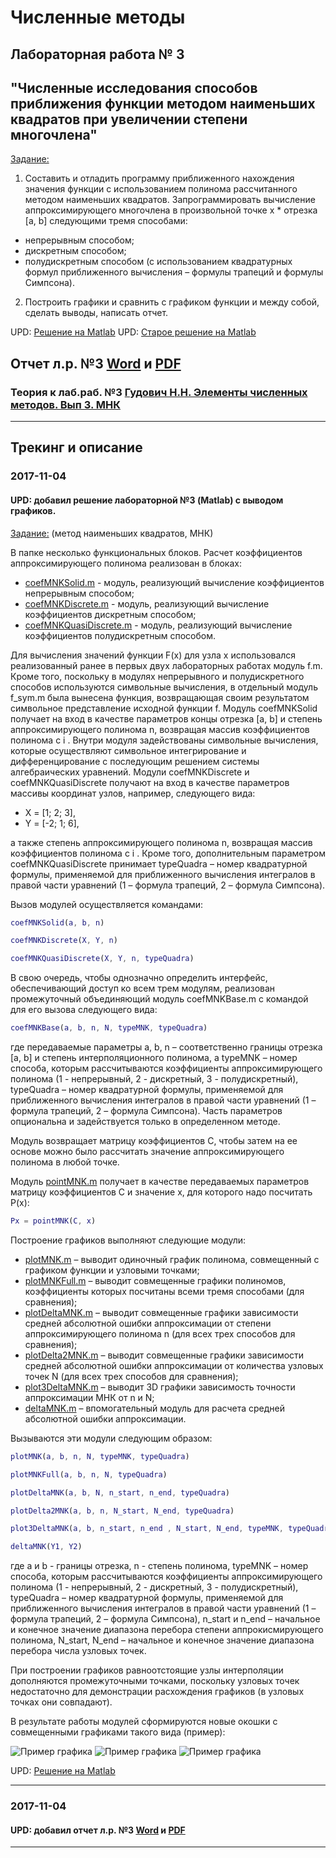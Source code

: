 # Численные методы

## Лабораторная работа № 3
## "Численные исследования способов приближения функции методом наименьших квадратов при увеличении степени многочлена"

[Задание:](./NM/Lab03/%D0%97%D0%B0%D0%B4%D0%B0%D0%BD%D0%B8%D0%B503.txt)

1. Составить и отладить программу приближенного нахождения значения функции
с использованием полинома рассчитанного методом наименьших квадратов.
Запрограммировать вычисление аппроксимирующего многочлена в произвольной
точке x * отрезка [a, b] следующими тремя способами:
- непрерывным способом;
- дискретным способом;
- полудискретным способом (с использованием квадратурных формул
приближенного вычисления – формулы трапеций и формулы Симпсона).


2. Построить графики и сравнить с графиком функции и между собой, сделать выводы, написать отчет.

UPD: [Решение на Matlab](./NM/Lab03/matlab)
UPD: [Старое решение на Matlab](./NM/Lab03/matlab_old)

## Отчет л.р. №3 [Word](https://cloud.mail.ru/public/ACnb/DrHyXCz4Z) и [PDF](https://cloud.mail.ru/public/A9dQ/71yfhWdsH)
### Теория к лаб.раб. №3 [Гудович Н.Н. Элементы численных методов. Вып 3. МНК](https://cloud.mail.ru/public/C1jD/AddXDVL8N)
-------


## Трекинг и описание


### 2017-11-04
#### UPD: добавил решение лабораторной №3 (Matlab) с выводом графиков.
[Задание:](./NM/Lab03/%D0%97%D0%B0%D0%B4%D0%B0%D0%BD%D0%B8%D0%B503.txt)
(метод наименьших квадратов, МНК)

В папке несколько функциональных блоков. Расчет коэффициентов аппроксимирующего полинома реализован в блоках:

- [coefMNKSolid.m](./NM/Lab03/matlab/coefMNKSolid.m) - модуль, реализующий вычисление коэффициентов непрерывным способом;
- [coefMNKDiscrete.m](./NM/Lab03/matlab/coefMNKDiscrete.m) - модуль, реализующий вычисление коэффициентов дискретным способом; 
- [coefMNKQuasiDiscrete.m](./NM/Lab03/matlab/coefMNKQuasiDiscrete.m) - модуль, реализующий вычисление коэффициентов полудискретным способом.

Для вычисления значений функции F(x) для узла x использовался реализованный ранее в первых двух лабораторных работах модуль f.m.
Кроме того, поскольку в модулях непрерывного и полудискретного способов используются символьные вычисления, в отдельный модуль f_sym.m была вынесена функция, возвращающая своим результатом символьное представление исходной функции f.
Модуль coefMNKSolid получает на вход в качестве параметров концы отрезка [a, b] и степень аппроксимирующего полинома n, возвращая массив коэффициентов полинома c i . Внутри модуля задействованы символьные вычисления, которые осуществляют символьное интегрирование и дифференцирование с последующим решением системы алгебраических уравнений.
Модули coefMNKDiscrete и coefMNKQuasiDiscrete получают на вход в качестве параметров массивы координат узлов, например, следующего вида:

- X = [1; 2; 3],
- Y = [-2; 1; 6],

а также степень аппроксимирующего полинома n, возвращая массив коэффициентов полинома c i . Кроме того, дополнительным параметром coefMNKQuasiDiscrete принимает typeQuadra – номер квадратурной формулы, применяемой для приближенного вычисления интегралов в правой части
уравнений (1 – формула трапеций, 2 – формула Симпсона).

Вызов модулей осуществляется командами:

```matlab
coefMNKSolid(a, b, n)

coefMNKDiscrete(X, Y, n)

coefMNKQuasiDiscrete(X, Y, n, typeQuadra)
```

В свою очередь, чтобы однозначно определить интерфейс, обеспечивающий доступ ко всем трем модулям, реализован промежуточный объединяющий модуль
coefMNKBase.m с командой для его вызова следующего вида:


```matlab
coefMNKBase(a, b, n, N, typeMNK, typeQuadra)
```

где передаваемые параметры a, b, n – соответственно границы отрезка [a, b] и степень интерполяционного полинома, а typeMNK – номер способа, которым рассчитываются коэффициенты аппроксимирующего полинома (1 - непрерывный, 2 - дискретный, 3 - полудискретный), typeQuadra – номер квадратурной формулы, применяемой для приближенного вычисления интегралов в правой части уравнений (1 – формула трапеций, 2 – формула Симпсона). 
Часть параметров опциональна и задействуется только в определенном методе.

Модуль возвращает матрицу коэффициентов С, чтобы затем на ее основе можно было рассчитать значение аппроксимирующего полинома в любой точке.

Модуль [pointMNK.m](./NM/Lab03/matlab/pointMNK.m) получает в качестве передаваемых параметров матрицу коэффициентов C и значение x, для которого надо посчитать P(x):

```matlab
Px = pointMNK(C, x)
```

Построение графиков выполняют следующие модули:
- [plotMNK.m](./NM/Lab03/matlab/plotMNK.m) – выводит одиночный график полинома, совмещенный с графиком функции и узловыми точками;
- [plotMNKFull.m](./NM/Lab03/matlab/plotMNKFull.m) – выводит совмещенные графики полиномов, коэффициенты которых посчитаны всеми тремя способами (для сравнения);
- [plotDeltaMNK.m](./NM/Lab03/matlab/plotDeltaMNK.m) – выводит совмещенные графики зависимости средней абсолютной ошибки аппроксимации от степени аппроксимирующего полинома n (для всех трех способов для сравнения);
- [plotDelta2MNK.m](./NM/Lab03/matlab/plotDelta2MNK.m) – выводит совмещенные графики зависимости средней абсолютной ошибки аппроксимации от количества узловых точек N (для всех трех способов для сравнения);
- [plot3DeltaMNK.m](./NM/Lab03/matlab/plot3DeltaMNK.m) – выводит 3D графики зависимость точности аппроксимации МНК от n и N;
- [deltaMNK.m](./NM/Lab03/matlab/deltaMNK.m) – впомогательный модуль для расчета средней абсолютной
ошибки аппроксимации.


Вызываются эти модули следующим образом:

```matlab
plotMNK(a, b, n, N, typeMNK, typeQuadra)

plotMNKFull(a, b, n, N, typeQuadra)

plotDeltaMNK(a, b, N, n_start, n_end, typeQuadra)

plotDelta2MNK(a, b, n, N_start, N_end, typeQuadra)

plot3DeltaMNK(a, b, n_start, n_end , N_start, N_end, typeMNK, typeQuadra)

deltaMNK(Y1, Y2)
```

где a и b - границы отрезка, n - степень полинома, typeMNK – номер способа, которым рассчитываются коэффициенты аппроксимирующего полинома (1 -
непрерывный, 2 - дискретный, 3 - полудискретный), typeQuadra – номер квадратурной формулы, применяемой для приближенного вычисления интегралов
в правой части уравнений (1 – формула трапеций, 2 – формула Симпсона), n_start и n_end – начальное и конечное значение диапазона перебора степени
аппрокисмирующего полинома, N_start, N_end – начальное и конечное значение диапазона перебора числа узловых точек.

При построении графиков равноотстоящие узлы интерполяции дополняются промежуточными точками, поскольку узловых точек недостаточно для демонстрации расхождения графиков (в узловых точках они совпадают).


В результате работы модулей сформируются новые окошки с совмещенными графиками такого вида (пример):

![Пример графика](./NM/Lab03/img/2017-11-04-a/3D.png)
![Пример графика](./NM/Lab03/img/2017-11-04-a/error_n4_N3-N30.png)
![Пример графика](./NM/Lab03/img/2017-11-04-a/n4_N10_Tr.png)

UPD: [Решение на Matlab](./NM/Lab03/matlab)

-------


### 2017-11-04
#### UPD: добавил отчет л.р. №3 [Word](https://cloud.mail.ru/public/ACnb/DrHyXCz4Z) и [PDF](https://cloud.mail.ru/public/A9dQ/71yfhWdsH)

-------